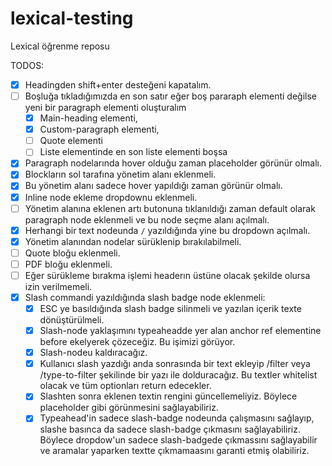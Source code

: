 # lexical-testing
Lexical öğrenme reposu

TODOS:
- [x] Headingden shift+enter desteğeni kapatalım.
- [ ] Boşluğa tıkladığımızda en son satır eğer boş pararaph elementi değilse yeni bir paragraph elementi oluşturalım
  - [x] Main-heading elementi,
  - [x] Custom-paragraph elementi,
  - [ ] Quote elementi
  - [ ] Liste elementinde en son liste elementi boşsa
- [x] Paragraph nodelarında hover olduğu zaman placeholder görünür olmalı.
- [x] Blockların sol tarafına yönetim alanı eklenmeli.
- [x] Bu yönetim alanı sadece hover yapıldığı zaman görünür olmalı.
- [x] Inline node ekleme dropdownu eklenmeli.
- [ ] Yönetim alanına eklenen artı butonuna tıklanıldığı zaman default olarak paragraph node eklenmeli ve bu node seçme alanı açılmalı.
- [x] Herhangi bir text nodeunda `/` yazıldığında yine bu dropdown açılmalı.
- [x] Yönetim alanından nodelar sürüklenip bırakılabilmeli.
- [ ] Quote bloğu eklenmeli.
- [ ] PDF bloğu eklenmeli.
- [ ] Eğer sürükleme bırakma işlemi headerın üstüne olacak şekilde olursa izin verilmemeli.
- [x] Slash commandi yazıldığında slash badge node eklenmeli:
  - [x] ESC ye basıldığında slash badge silinmeli ve yazılan içerik texte dönüştürülmeli.
  - [x] Slash-node yaklaşımını typeaheadde yer alan anchor ref elementine before ekelyerek çözeceğiz. Bu işimizi görüyor.
  - [x] Slash-nodeu kaldıracağız.
  - [x] Kullanıcı slash yazdığı anda sonrasında bir text ekleyip /filter veya /type-to-filter şekilinde bir yazı ile dolduracağız. Bu textler whitelist olacak ve tüm optionları return edecekler.
  - [x] Slashten sonra eklenen textin rengini güncellemeliyiz. Böylece placeholder gibi görünmesini sağlayabiliriz.
  - [x] Typeahead'in sadece slash-badge nodeunda çalışmasını sağlayıp, slashe basınca da sadece slash-badge çıkmasını sağlayabiliriz. Böylece dropdow'un sadece slash-badgede çıkmassını sağlayabilir ve aramalar yaparken textte çıkmamaasını garanti etmiş olabiliriz.